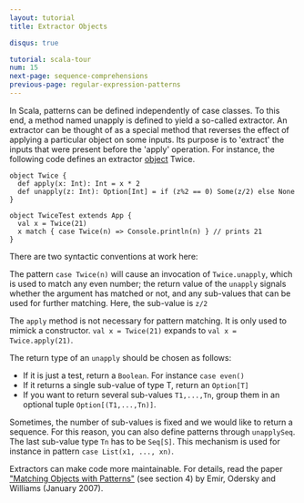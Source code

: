 ```yaml
---
layout: tutorial
title: Extractor Objects

disqus: true

tutorial: scala-tour
num: 15
next-page: sequence-comprehensions
previous-page: regular-expression-patterns
---
```


In Scala, patterns can be defined independently of case classes. To this end, a method named unapply is defined to yield a so-called extractor. An extractor can be thought of as a special method that reverses the effect of applying a particular object on some inputs. Its purpose is to 'extract' the inputs that were present before the 'apply' operation. For instance, the following code defines an extractor [object](singleton-objects.html) Twice.

```tut
object Twice {
  def apply(x: Int): Int = x * 2
  def unapply(z: Int): Option[Int] = if (z%2 == 0) Some(z/2) else None
}

object TwiceTest extends App {
  val x = Twice(21)
  x match { case Twice(n) => Console.println(n) } // prints 21
}
```

There are two syntactic conventions at work here:

The pattern `case Twice(n)` will cause an invocation of `Twice.unapply`, which is used to match any even number; the return value of the `unapply` signals whether the argument has matched or not, and any sub-values that can be used for further matching. Here, the sub-value is `z/2`

The `apply` method is not necessary for pattern matching.  It is only used to mimick a constructor. `val x = Twice(21)` expands to `val x = Twice.apply(21)`.

The return type of an `unapply` should be chosen as follows:

* If it is just a test, return a `Boolean`. For instance `case even()`
* If it returns a single sub-value of type T, return an `Option[T]`
* If you want to return several sub-values `T1,...,Tn`, group them in an optional tuple `Option[(T1,...,Tn)]`.

Sometimes, the number of sub-values is fixed and we would like to return a sequence. For this reason, you can also define patterns through `unapplySeq`. The last sub-value type `Tn` has to be `Seq[S]`. This mechanism is used for instance in pattern `case List(x1, ..., xn)`.

Extractors can make code more maintainable. For details, read the paper ["Matching Objects with Patterns"](https://infoscience.epfl.ch/record/98468/files/MatchingObjectsWithPatterns-TR.pdf) (see section 4) by Emir, Odersky and Williams (January 2007).
